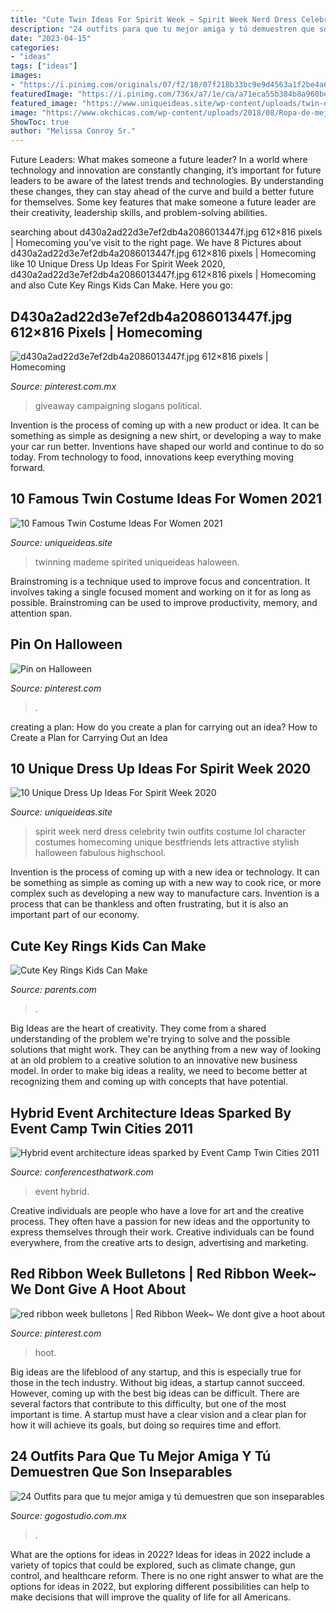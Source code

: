 ```yaml
---
title: "Cute Twin Ideas For Spirit Week ~ Spirit Week Nerd Dress Celebrity Twin Outfits Costume Lol Character Costumes Homecoming Unique Bestfriends Lets Attractive Stylish Halloween Fabulous Highschool"
description: "24 outfits para que tu mejor amiga y tú demuestren que son inseparables"
date: "2023-04-15"
categories:
- "ideas"
tags: ["ideas"]
images:
- "https://i.pinimg.com/originals/07/f2/18/07f218b33bc9e9d4563a1f2be4a638f3.jpg"
featuredImage: "https://i.pinimg.com/736x/a7/1e/ca/a71eca55b384b8a960beb293a3f84649.jpg"
featured_image: "https://www.uniqueideas.site/wp-content/uploads/twin-day-costume-ideas-my-twin-boy-s-halloween-costumes-mademe.jpg"
image: "https://www.okchicas.com/wp-content/uploads/2018/08/Ropa-de-mejores-amigas-7.jpg"
ShowToc: true
author: "Melissa Conroy Sr."
---
```



Future Leaders: What makes someone a future leader?
In a world where technology and innovation are constantly changing, it’s important for future leaders to be aware of the latest trends and technologies. By understanding these changes, they can stay ahead of the curve and build a better future for themselves. Some key features that make someone a future leader are their creativity, leadership skills, and problem-solving abilities.

	

		
searching about d430a2ad22d3e7ef2db4a2086013447f.jpg 612×816 pixels | Homecoming you've visit to the right page. We have 8 Pictures about d430a2ad22d3e7ef2db4a2086013447f.jpg 612×816 pixels | Homecoming like 10 Unique Dress Up Ideas For Spirit Week 2020, d430a2ad22d3e7ef2db4a2086013447f.jpg 612×816 pixels | Homecoming and also Cute Key Rings Kids Can Make. Here you go:
		
    
## D430a2ad22d3e7ef2db4a2086013447f.jpg 612×816 Pixels | Homecoming

<img loading=lazy src="https://i.pinimg.com/originals/07/f2/18/07f218b33bc9e9d4563a1f2be4a638f3.jpg" onerror="this.onerror=null;this.src='https://tse4.mm.bing.net/th?id=OIP.rIDQjgqG4c2hV52WyTSyTwHaJ4&amp;pid=15.1';" alt="d430a2ad22d3e7ef2db4a2086013447f.jpg 612×816 pixels | Homecoming">

_Source: pinterest.com.mx_

>giveaway campaigning slogans political. 

	

Invention is the process of coming up with a new product or idea. It can be something as simple as designing a new shirt, or developing a way to make your car run better. Inventions have shaped our world and continue to do so today. From technology to food, innovations keep everything moving forward.

    
## 10 Famous Twin Costume Ideas For Women 2021

<img loading=lazy src="https://www.uniqueideas.site/wp-content/uploads/twin-day-costume-ideas-my-twin-boy-s-halloween-costumes-mademe.jpg" onerror="this.onerror=null;this.src='https://tse1.mm.bing.net/th?id=OIP.SeWBCXlD-SHMD5z2PbXSCQHaKX&amp;pid=15.1';" alt="10 Famous Twin Costume Ideas For Women 2021">

_Source: uniqueideas.site_

>twinning mademe spirited uniqueideas haloween. 

	

Brainstroming is a technique used to improve focus and concentration. It involves taking a single focused moment and working on it for as long as possible. Brainstroming can be used to improve productivity, memory, and attention span.

    
## Pin On Halloween

<img loading=lazy src="https://i.pinimg.com/736x/a7/1e/ca/a71eca55b384b8a960beb293a3f84649.jpg" onerror="this.onerror=null;this.src='https://tse3.mm.bing.net/th?id=OIP.MD5ViDhhnFVtAPDm3p7tpAHaJ3&amp;pid=15.1';" alt="Pin on Halloween">

_Source: pinterest.com_

>. 

	

creating a plan: How do you create a plan for carrying out an idea?
How to Create a Plan for Carrying Out an Idea

    
## 10 Unique Dress Up Ideas For Spirit Week 2020

<img loading=lazy src="http://www.uniqueideas.site/wp-content/uploads/nerd-day-for-spirit-week-lol-lets-be-bestfriends-homecoming.jpg" onerror="this.onerror=null;this.src='https://tse2.mm.bing.net/th?id=OIP.-DBHWyjA6wd6gbYIBtk8SgHaJ4&amp;pid=15.1';" alt="10 Unique Dress Up Ideas For Spirit Week 2020">

_Source: uniqueideas.site_

>spirit week nerd dress celebrity twin outfits costume lol character costumes homecoming unique bestfriends lets attractive stylish halloween fabulous highschool. 

	

Invention is the process of coming up with a new idea or technology. It can be something as simple as coming up with a new way to cook rice, or more complex such as developing a new way to manufacture cars. Invention is a process that can be thankless and often frustrating, but it is also an important part of our economy.

    
## Cute Key Rings Kids Can Make

<img loading=lazy src="https://images.parents.mdpcdn.com/sites/parents.com/files/styles/scale_1500_1500/public/images/550_102091184.jpg" onerror="this.onerror=null;this.src='https://tse4.mm.bing.net/th?id=OIP.tB7FnVp-kiagmvNLe2OqLgHaJ3&amp;pid=15.1';" alt="Cute Key Rings Kids Can Make">

_Source: parents.com_

>. 

	

Big Ideas are the heart of creativity. They come from a shared understanding of the problem we're trying to solve and the possible solutions that might work. They can be anything from a new way of looking at an old problem to a creative solution to an innovative new business model. In order to make big ideas a reality, we need to become better at recognizing them and coming up with concepts that have potential.

    
## Hybrid Event Architecture Ideas Sparked By Event Camp Twin Cities 2011

<img loading=lazy src="https://www.conferencesthatwork.com/wp-content/uploads/2011/08/ECTC11production-6082384579_f447c54dc4_o.jpg" onerror="this.onerror=null;this.src='https://tse4.mm.bing.net/th?id=OIP.tHJaOsq_hEhpheFjapi-MQHaE6&amp;pid=15.1';" alt="Hybrid event architecture ideas sparked by Event Camp Twin Cities 2011">

_Source: conferencesthatwork.com_

>event hybrid. 

	

Creative individuals are people who have a love for art and the creative process. They often have a passion for new ideas and the opportunity to express themselves through their work. Creative individuals can be found everywhere, from the creative arts to design, advertising and marketing.

    
## Red Ribbon Week Bulletons | Red Ribbon Week~ We Dont Give A Hoot About

<img loading=lazy src="https://s-media-cache-ak0.pinimg.com/736x/a9/aa/a3/a9aaa3fc55d3ca078f48d614fe7c9ed6--red-ribbon-week-school-projects.jpg" onerror="this.onerror=null;this.src='https://tse2.mm.bing.net/th?id=OIP.H8LLNfoBa8L7yeR7bp3xXwHaJ6&amp;pid=15.1';" alt="red ribbon week bulletons | Red Ribbon Week~ We dont give a hoot about">

_Source: pinterest.com_

>hoot. 

	

Big ideas are the lifeblood of any startup, and this is especially true for those in the tech industry. Without big ideas, a startup cannot succeed. However, coming up with the best big ideas can be difficult. There are several factors that contribute to this difficulty, but one of the most important is time. A startup must have a clear vision and a clear plan for how it will achieve its goals, but doing so requires time and effort.

    
## 24 Outfits Para Que Tu Mejor Amiga Y Tú Demuestren Que Son Inseparables

<img loading=lazy src="https://www.okchicas.com/wp-content/uploads/2018/08/Ropa-de-mejores-amigas-7.jpg" onerror="this.onerror=null;this.src='https://tse4.mm.bing.net/th?id=OIP.VshaPGvWOsQKUPR9FCeKzQHaJ4&amp;pid=15.1';" alt="24 Outfits para que tu mejor amiga y tú demuestren que son inseparables">

_Source: gogostudio.com.mx_

>. 

	

What are the options for ideas in 2022?
Ideas for ideas in 2022 include a variety of topics that could be explored, such as climate change, gun control, and healthcare reform. There is no one right answer to what are the options for ideas in 2022, but exploring different possibilities can help to make decisions that will improve the quality of life for all Americans.

